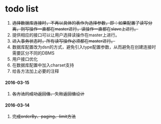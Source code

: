 # todo list

1. ~~选择数据库连接时，不再以具体的表作为选择参数，即：如果配置了读写分离，则写操作一直都在master进行，读操作一直都在slave上进行。~~
2. 提供相应的接口可以让用户选择读操作在master上进行。
3. ~~进入事务状态时，所有读写操作必须都在master进行。~~
4. 数据库配置改为dsn的方式，避免引入type配置参数，从而避免在创建连接时需要区分不同的DBMS
5. 用户接口优化
6. 在数据库配置中加入charset支持
7. 给各方法加上必要的注释

#### 2016-03-15

1. ~~各方法的成功返回值、失败返回值设计~~

#### 2016-03-14

1. ~~完成orderBy、paging、limit方法~~